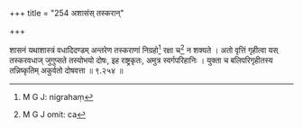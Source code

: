 +++
title = "254 अशासंस् तस्करान्"

+++


शासनं यथाशास्त्रं वधादिदण्डम् अन्तरेण तस्कराणां निग्रहो[^६५०] रक्षा च[^६५१] न शक्यते । अतो वृत्तिं गृहीत्वा यस् तस्करवधाज् जुगुप्सते तस्योभयो दोषः, इह राष्ट्रकृतः, अमुत्र स्वर्गपरिहानिः । युक्ता च बलिपरिगृहीतस्य तन्निष्कृतिम् अकुर्वतो दोषवत्ता ॥ ९.२५४ ॥


[^६५१]:
     M G J omit: ca


[^६५०]:
     M G J: nigrahaṃ